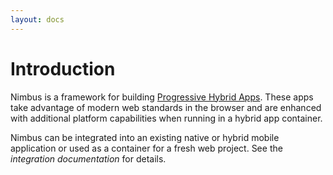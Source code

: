 ```yaml
---
layout: docs
---
```


# Introduction

Nimbus is a framework for building <a href="{{ '/docs/progressive-hybrid-apps' | url }}">Progressive Hybrid Apps</a>. These apps take advantage of modern web standards in the browser and are enhanced with additional platform capabilities when running in a hybrid app container.

Nimbus can be integrated into an existing native or hybrid mobile application or used as a container for a fresh web project. See the _integration documentation_ for details.
